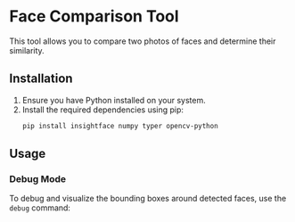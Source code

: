 # Face Comparison Tool

This tool allows you to compare two photos of faces and determine their similarity.

## Installation

1. Ensure you have Python installed on your system.
2. Install the required dependencies using pip:
   ```sh
   pip install insightface numpy typer opencv-python
   ```

## Usage

### Debug Mode

To debug and visualize the bounding boxes around detected faces, use the `debug` command:

